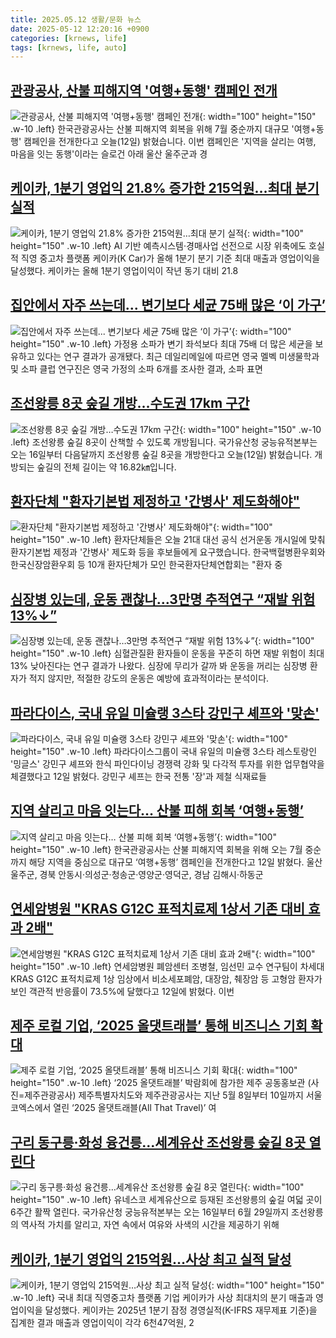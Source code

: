 ```yaml
---
title: 2025.05.12 생활/문화 뉴스
date: 2025-05-12 12:20:16 +0900
categories: [krnews, life]
tags: [krnews, life, auto]
---
```

## [관광공사, 산불 피해지역 '여행+동행' 캠페인 전개](https://n.news.naver.com/mnews/article/374/0000439856)

![관광공사, 산불 피해지역 '여행+동행' 캠페인 전개](https://mimgnews.pstatic.net/image/origin/374/2025/05/12/439856.jpg?type=nf220_150){: width="100" height="150" .w-10 .left}
한국관광공사는 산불 피해지역 회복을 위해 7월 중순까지 대규모 '여행+동행' 캠페인을 전개한다고 오늘(12일) 밝혔습니다. 이번 캠페인은 '지역을 살리는 여행, 마음을 잇는 동행'이라는 슬로건 아래 울산 울주군과 경

## [케이카, 1분기 영업익 21.8% 증가한 215억원…최대 분기 실적](https://n.news.naver.com/mnews/article/001/0015381916)

![케이카, 1분기 영업익 21.8% 증가한 215억원…최대 분기 실적](https://mimgnews.pstatic.net/image/origin/001/2025/05/12/15381916.jpg?type=nf220_150){: width="100" height="150" .w-10 .left}
AI 기반 예측시스템·경매사업 선전으로 시장 위축에도 호실적 직영 중고차 플랫폼 케이카(K Car)가 올해 1분기 분기 기준 최대 매출과 영업이익을 달성했다. 케이카는 올해 1분기 영업이익이 작년 동기 대비 21.8

## [집안에서 자주 쓰는데... 변기보다 세균 75배 많은 ‘이 가구’](https://n.news.naver.com/mnews/article/023/0003904624)

![집안에서 자주 쓰는데... 변기보다 세균 75배 많은 ‘이 가구’](https://mimgnews.pstatic.net/image/origin/023/2025/05/12/3904624.jpg?type=nf220_150){: width="100" height="150" .w-10 .left}
가정용 소파가 변기 좌석보다 최대 75배 더 많은 세균을 보유하고 있다는 연구 결과가 공개됐다. 최근 데일리메일에 따르면 영국 멜벡 미생물학과 및 소파 클럽 연구진은 영국 가정의 소파 6개를 조사한 결과, 소파 표면

## [조선왕릉 8곳 숲길 개방…수도권 17km 구간](https://n.news.naver.com/mnews/article/056/0011949068)

![조선왕릉 8곳 숲길 개방…수도권 17km 구간](https://mimgnews.pstatic.net/image/origin/056/2025/05/12/11949068.jpg?type=nf220_150){: width="100" height="150" .w-10 .left}
조선왕릉 숲길 8곳이 산책할 수 있도록 개방됩니다. 국가유산청 궁능유적본부는 오는 16일부터 다음달까지 조선왕릉 숲길 8곳을 개방한다고 오늘(12일) 밝혔습니다. 개방되는 숲길의 전체 길이는 약 16.82㎞입니다.

## [환자단체 "환자기본법 제정하고 '간병사' 제도화해야"](https://n.news.naver.com/mnews/article/214/0001423586)

![환자단체 "환자기본법 제정하고 '간병사' 제도화해야"](https://mimgnews.pstatic.net/image/origin/214/2025/05/12/1423586.jpg?type=nf220_150){: width="100" height="150" .w-10 .left}
환자단체들은 오늘 21대 대선 공식 선거운동 개시일에 맞춰 환자기본법 제정과 '간병사' 제도화 등을 후보들에게 요구했습니다. 한국백혈병환우회와 한국신장암환우회 등 10개 환자단체가 모인 한국환자단체연합회는 "환자 중

## [심장병 있는데, 운동 괜찮나…3만명 추적연구 “재발 위험 13%↓”](https://n.news.naver.com/mnews/article/025/0003440163)

![심장병 있는데, 운동 괜찮나…3만명 추적연구 “재발 위험 13%↓”](https://mimgnews.pstatic.net/image/origin/025/2025/05/12/3440163.jpg?type=nf220_150){: width="100" height="150" .w-10 .left}
심혈관질환 환자들이 운동을 꾸준히 하면 재발 위험이 최대 13% 낮아진다는 연구 결과가 나왔다. 심장에 무리가 갈까 봐 운동을 꺼리는 심장병 환자가 적지 않지만, 적절한 강도의 운동은 예방에 효과적이라는 분석이다.

## [파라다이스, 국내 유일 미슐랭 3스타 강민구 셰프와 '맞손'](https://n.news.naver.com/mnews/article/014/0005348038)

![파라다이스, 국내 유일 미슐랭 3스타 강민구 셰프와 '맞손'](https://mimgnews.pstatic.net/image/origin/014/2025/05/12/5348038.jpg?type=nf220_150){: width="100" height="150" .w-10 .left}
파라다이스그룹이 국내 유일의 미슐랭 3스타 레스토랑인 '밍글스' 강민구 셰프와 한식 파인다이닝 경쟁력 강화 및 다각적 투자를 위한 업무협약을 체결했다고 12일 밝혔다. 강민구 셰프는 한국 전통 '장'과 제철 식재료들

## [지역 살리고 마음 잇는다… 산불 피해 회복 ‘여행+동행’](https://n.news.naver.com/mnews/article/005/0001775543)

![지역 살리고 마음 잇는다… 산불 피해 회복 ‘여행+동행’](https://mimgnews.pstatic.net/image/origin/005/2025/05/12/1775543.jpg?type=nf220_150){: width="100" height="150" .w-10 .left}
한국관광공사는 산불 피해지역 회복을 위해 오는 7월 중순까지 해당 지역을 중심으로 대규모 ‘여행+동행’ 캠페인을 전개한다고 12일 밝혔다. 울산 울주군, 경북 안동시·의성군·청송군·영양군·영덕군, 경남 김해시·하동군

## [연세암병원 "KRAS G12C 표적치료제 1상서 기존 대비 효과 2배"](https://n.news.naver.com/mnews/article/277/0005590650)

![연세암병원 "KRAS G12C 표적치료제 1상서 기존 대비 효과 2배"](https://mimgnews.pstatic.net/image/origin/277/2025/05/12/5590650.jpg?type=nf220_150){: width="100" height="150" .w-10 .left}
연세암병원 폐암센터 조병철, 임선민 교수 연구팀이 차세대 KRAS G12C 표적치료제 1상 임상에서 비소세포폐암, 대장암, 췌장암 등 고형암 환자가 보인 객관적 반응률이 73.5%에 달했다고 12일에 밝혔다. 이번

## [제주 로컬 기업, ‘2025 올댓트래블’ 통해 비즈니스 기회 확대](https://n.news.naver.com/mnews/article/018/0006011449)

![제주 로컬 기업, ‘2025 올댓트래블’ 통해 비즈니스 기회 확대](https://mimgnews.pstatic.net/image/origin/018/2025/05/12/6011449.jpg?type=nf220_150){: width="100" height="150" .w-10 .left}
‘2025 올댓트래블’ 박람회에 참가한 제주 공동홍보관 (사진=제주관광공사) 제주특별자치도와 제주관광공사는 지난 5월 8일부터 10일까지 서울 코엑스에서 열린 ‘2025 올댓트래블(All That Travel)’ 여

## [구리 동구릉·화성 융건릉…세계유산 조선왕릉 숲길 8곳 열린다](https://n.news.naver.com/mnews/article/421/0008244170)

![구리 동구릉·화성 융건릉…세계유산 조선왕릉 숲길 8곳 열린다](https://mimgnews.pstatic.net/image/origin/421/2025/05/12/8244170.jpg?type=nf220_150){: width="100" height="150" .w-10 .left}
유네스코 세계유산으로 등재된 조선왕릉의 숲길 여덟 곳이 6주간 활짝 열린다. 국가유산청 궁능유적본부는 오는 16일부터 6월 29일까지 조선왕릉의 역사적 가치를 알리고, 자연 속에서 여유와 사색의 시간을 제공하기 위해

## [케이카, 1분기 영업익 215억원…사상 최고 실적 달성](https://n.news.naver.com/mnews/article/092/0002373810)

![케이카, 1분기 영업익 215억원…사상 최고 실적 달성](https://mimgnews.pstatic.net/image/origin/092/2025/05/12/2373810.jpg?type=nf220_150){: width="100" height="150" .w-10 .left}
국내 최대 직영중고차 플랫폼 기업 케이카가 사상 최대치의 분기 매출과 영업이익을 달성했다. 케이카는 2025년 1분기 잠정 경영실적(K-IFRS 재무제표 기준)을 집계한 결과 매출과 영업이익이 각각 6천47억원, 2

